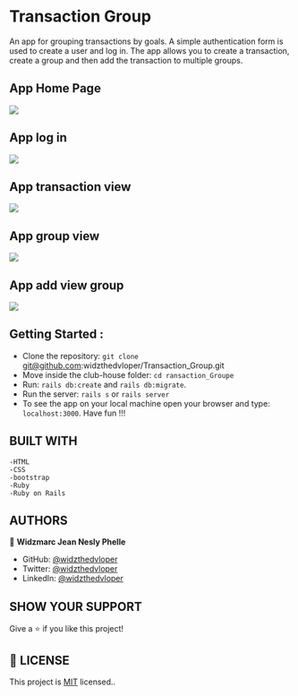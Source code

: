 # Transaction Group
An app for grouping transactions by goals. A simple authentication form is used to create a user and log in. The app allows you to create a transaction, create a group and then add the transaction to multiple groups.

## App Home Page
![](app/assets/images/profil.png)
## App log in
![](app/assets/images/log_in.png)
## App transaction view
![](app/assets/images/transaction.png)
## App group view
![](app/assets/images/group.png)
## App add view group
![](app/assets/images/addtogroup.png)


## Getting Started :
- Clone the repository: `git clone` git@github.com:widzthedvloper/Transaction_Group.git
- Move inside the club-house folder: `cd ransaction_Groupe`
- Run: `rails db:create` and `rails db:migrate`.
- Run the server: `rails s` or `rails server`
- To see the app on your local machine open your browser and type: `localhost:3000`. Have fun !!!

## BUILT WITH

    -HTML
    -CSS
    -bootstrap
    -Ruby
    -Ruby on Rails


##  AUTHORS

👤 **Widzmarc Jean Nesly Phelle**

- GitHub: [@widzthedvloper](https://github.com/widzthedvloper)
- Twitter: [@widzthedvloper](https://twitter.com/widzthedvloper)
- LinkedIn: [@widzthedvloper](https://www.linkedin.com/in/widzmarc-jean-nesly-phelle-252a26129/)

## SHOW YOUR SUPPORT
Give a :star: if you like this project!

## 📝 LICENSE
This project is [MIT](/LICENSE) licensed..
